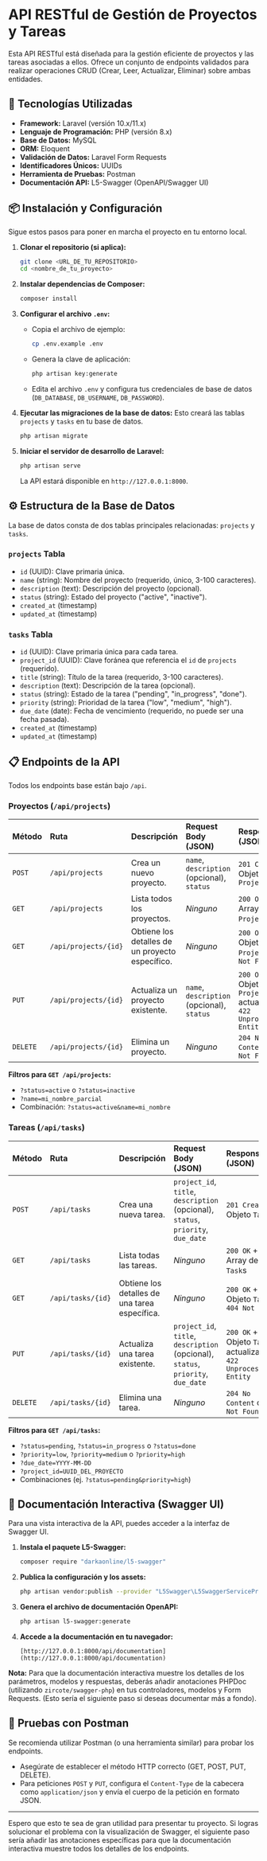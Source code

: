 # API RESTful de Gestión de Proyectos y Tareas

Esta API RESTful está diseñada para la gestión eficiente de proyectos y las tareas asociadas a ellos. Ofrece un conjunto de endpoints validados para realizar operaciones CRUD (Crear, Leer, Actualizar, Eliminar) sobre ambas entidades.

## 🚀 Tecnologías Utilizadas

* **Framework:** Laravel (versión 10.x/11.x)
* **Lenguaje de Programación:** PHP (versión 8.x)
* **Base de Datos:** MySQL
* **ORM:** Eloquent
* **Validación de Datos:** Laravel Form Requests
* **Identificadores Únicos:** UUIDs
* **Herramienta de Pruebas:** Postman
* **Documentación API:** L5-Swagger (OpenAPI/Swagger UI)

## 📦 Instalación y Configuración

Sigue estos pasos para poner en marcha el proyecto en tu entorno local.

1.  **Clonar el repositorio (si aplica):**
    ```bash
    git clone <URL_DE_TU_REPOSITORIO>
    cd <nombre_de_tu_proyecto>
    ```

2.  **Instalar dependencias de Composer:**
    ```bash
    composer install
    ```

3.  **Configurar el archivo `.env`:**
    * Copia el archivo de ejemplo:
        ```bash
        cp .env.example .env
        ```
    * Genera la clave de aplicación:
        ```bash
        php artisan key:generate
        ```
    * Edita el archivo `.env` y configura tus credenciales de base de datos (`DB_DATABASE`, `DB_USERNAME`, `DB_PASSWORD`).

4.  **Ejecutar las migraciones de la base de datos:**
    Esto creará las tablas `projects` y `tasks` en tu base de datos.
    ```bash
    php artisan migrate
    ```

5.  **Iniciar el servidor de desarrollo de Laravel:**
    ```bash
    php artisan serve
    ```
    La API estará disponible en `http://127.0.0.1:8000`.

## ⚙️ Estructura de la Base de Datos

La base de datos consta de dos tablas principales relacionadas: `projects` y `tasks`.

### `projects` Tabla

* `id` (UUID): Clave primaria única.
* `name` (string): Nombre del proyecto (requerido, único, 3-100 caracteres).
* `description` (text): Descripción del proyecto (opcional).
* `status` (string): Estado del proyecto ("active", "inactive").
* `created_at` (timestamp)
* `updated_at` (timestamp)

### `tasks` Tabla

* `id` (UUID): Clave primaria única para cada tarea.
* `project_id` (UUID): Clave foránea que referencia el `id` de `projects` (requerido).
* `title` (string): Título de la tarea (requerido, 3-100 caracteres).
* `description` (text): Descripción de la tarea (opcional).
* `status` (string): Estado de la tarea ("pending", "in_progress", "done").
* `priority` (string): Prioridad de la tarea ("low", "medium", "high").
* `due_date` (date): Fecha de vencimiento (requerido, no puede ser una fecha pasada).
* `created_at` (timestamp)
* `updated_at` (timestamp)

## 📋 Endpoints de la API

Todos los endpoints base están bajo `/api`.

### Proyectos (`/api/projects`)

| Método | Ruta               | Descripción                                            | Request Body (JSON) | Response (JSON)                                |
| :----- | :----------------- | :----------------------------------------------------- | :------------------ | :--------------------------------------------- |
| `POST` | `/api/projects`    | Crea un nuevo proyecto.                                | `name`, `description` (opcional), `status` | `201 Created` + Objeto `Project`               |
| `GET`  | `/api/projects`    | Lista todos los proyectos.                             | _Ninguno_           | `200 OK` + Array de `Project`s                 |
| `GET`  | `/api/projects/{id}` | Obtiene los detalles de un proyecto específico.      | _Ninguno_           | `200 OK` + Objeto `Project` o `404 Not Found`  |
| `PUT`  | `/api/projects/{id}` | Actualiza un proyecto existente.                       | `name`, `description` (opcional), `status` | `200 OK` + Objeto `Project` actualizado o `422 Unprocessable Entity` |
| `DELETE` | `/api/projects/{id}` | Elimina un proyecto.                                   | _Ninguno_           | `204 No Content` o `404 Not Found`             |

**Filtros para `GET /api/projects`:**
* `?status=active` o `?status=inactive`
* `?name=mi_nombre_parcial`
* Combinación: `?status=active&name=mi_nombre`

### Tareas (`/api/tasks`)

| Método | Ruta               | Descripción                                            | Request Body (JSON) | Response (JSON)                                |
| :----- | :----------------- | :----------------------------------------------------- | :------------------ | :--------------------------------------------- |
| `POST` | `/api/tasks`       | Crea una nueva tarea.                                  | `project_id`, `title`, `description` (opcional), `status`, `priority`, `due_date` | `201 Created` + Objeto `Task`                  |
| `GET`  | `/api/tasks`       | Lista todas las tareas.                                | _Ninguno_           | `200 OK` + Array de `Task`s                    |
| `GET`  | `/api/tasks/{id}` | Obtiene los detalles de una tarea específica.          | _Ninguno_           | `200 OK` + Objeto `Task` o `404 Not Found`     |
| `PUT`  | `/api/tasks/{id}` | Actualiza una tarea existente.                         | `project_id`, `title`, `description` (opcional), `status`, `priority`, `due_date` | `200 OK` + Objeto `Task` actualizado o `422 Unprocessable Entity` |
| `DELETE` | `/api/tasks/{id}` | Elimina una tarea.                                     | _Ninguno_           | `204 No Content` o `404 Not Found`             |

**Filtros para `GET /api/tasks`:**
* `?status=pending`, `?status=in_progress` o `?status=done`
* `?priority=low`, `?priority=medium` o `?priority=high`
* `?due_date=YYYY-MM-DD`
* `?project_id=UUID_DEL_PROYECTO`
* Combinaciones (ej. `?status=pending&priority=high`)

## 📄 Documentación Interactiva (Swagger UI)

Para una vista interactiva de la API, puedes acceder a la interfaz de Swagger UI.

1.  **Instala el paquete L5-Swagger:**
    ```bash
    composer require "darkaonline/l5-swagger"
    ```
2.  **Publica la configuración y los assets:**
    ```bash
    php artisan vendor:publish --provider "L5Swagger\L5SwaggerServiceProvider"
    ```
3.  **Genera el archivo de documentación OpenAPI:**
    ```bash
    php artisan l5-swagger:generate
    ```
4.  **Accede a la documentación en tu navegador:**
    ```
    [http://127.0.0.1:8000/api/documentation](http://127.0.0.1:8000/api/documentation)
    ```

**Nota:** Para que la documentación interactiva muestre los detalles de los parámetros, modelos y respuestas, deberás añadir anotaciones PHPDoc (utilizando `zircote/swagger-php`) en tus controladores, modelos y Form Requests. (Esto sería el siguiente paso si deseas documentar más a fondo).

## 🚀 Pruebas con Postman

Se recomienda utilizar Postman (o una herramienta similar) para probar los endpoints.
* Asegúrate de establecer el método HTTP correcto (GET, POST, PUT, DELETE).
* Para peticiones `POST` y `PUT`, configura el `Content-Type` de la cabecera como `application/json` y envía el cuerpo de la petición en formato JSON.

---

Espero que esto te sea de gran utilidad para presentar tu proyecto. Si logras solucionar el problema con la visualización de Swagger, el siguiente paso sería añadir las anotaciones específicas para que la documentación interactiva muestre todos los detalles de los endpoints.
